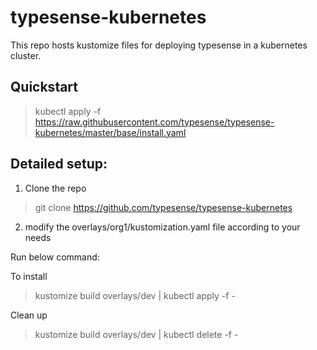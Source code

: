 # typesense-kubernetes


This repo hosts kustomize files for deploying typesense in a kubernetes cluster.


## Quickstart

> kubectl apply -f https://raw.githubusercontent.com/typesense/typesense-kubernetes/master/base/install.yaml
## Detailed setup:

1. Clone the repo

> git clone https://github.com/typesense/typesense-kubernetes


2. modify the overlays/org1/kustomization.yaml file according to your needs



Run below command:

To install

> kustomize build overlays/dev | kubectl apply -f - 

Clean up

> kustomize build overlays/dev | kubectl delete -f - 





